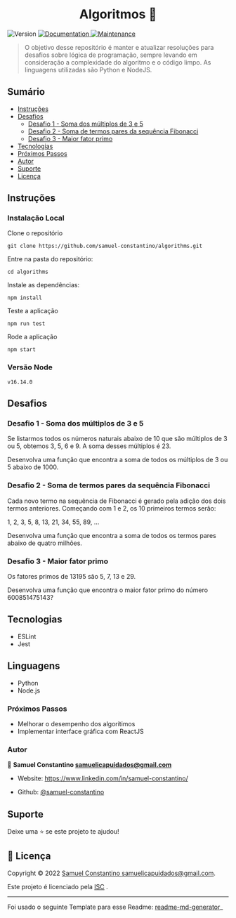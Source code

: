 

<h1 align="center">Algoritmos 👋</h1>

<p>
  <img  alt="Version"  src="https://img.shields.io/badge/version-1.0.0-blue.svg?cacheSeconds=2592000"  />
	
  <a  href="https://github.com/samuel-constantino/task-manager-back-end#readme"  target="_blank">
    <img  alt="Documentation"  src="https://img.shields.io/badge/documentation-yes-brightgreen.svg"  />
  </a>
	
  <a  href="https://github.com/samuel-constantino/task-manager-back-end/graphs/commit-activity"  target="_blank">
    <img  alt="Maintenance"  src="https://img.shields.io/badge/Maintained%3F-yes-green.svg"  />
  </a>
</p>


> O objetivo desse repositório é manter e atualizar resoluções para desafios sobre lógica de programação, sempre levando em consideração a complexidade do algoritmo e o código limpo.
> As linguagens utilizadas são Python e NodeJS.
  
## Sumário

- [Instruções](#instruções)
- [Desafios](#desafios)
	- [Desafio 1 - Soma dos múltiplos de 3 e 5](#desafio-1---soma-dos-múltiplos-de-3-e-5)
	- [Desafio 2 - Soma de termos pares da sequência Fibonacci](#desafio-2---soma-de-termos-pares-da-sequência-fibonacci)
	- [Desafio 3 - Maior fator primo](#desafio-3---maior-fator-primo)
- [Tecnologias](#tecnologias)
- [Próximos Passos](#próximos-passos)
- [Autor](#autor)
- [Suporte](#suporte)
- [Licença](#-licença)

## Instruções

### Instalação Local

Clone o repositório
  
```
git clone https://github.com/samuel-constantino/algorithms.git
```

Entre na pasta do repositório:

```
cd algorithms
```

Instale as dependências:

```
npm install
```
  
Teste a aplicação
 
```
npm run test
```
Rode a aplicação

```
npm start
```
### Versão Node

```
v16.14.0
```


## Desafios

### Desafio 1 - Soma dos múltiplos de 3 e 5

Se listarmos todos os números naturais abaixo de 10 que são múltiplos de 3 ou 5, obtemos 3, 5, 6 e 9. A soma desses múltiplos é 23.

Desenvolva uma função que encontra a soma de todos os múltiplos de 3 ou 5 abaixo de 1000.

### Desafio 2 - Soma de termos pares da sequência Fibonacci

Cada novo termo na sequência de Fibonacci é gerado pela adição dos dois termos anteriores. Começando com 1 e 2, os 10 primeiros termos serão:

1, 2, 3, 5, 8, 13, 21, 34, 55, 89, ...
  
Desenvolva uma função que encontra a soma de todos os termos pares abaixo de quatro milhões.

### Desafio 3 - Maior fator primo

Os fatores primos de 13195 são 5, 7, 13 e 29.

Desenvolva uma função que encontra o maior fator primo do número 600851475143?

## Tecnologias

- ESLint
- Jest

## Linguagens

- Python
- Node.js

### Próximos Passos

- Melhorar o desempenho dos algorítimos
- Implementar interface gráfica com ReactJS

### Autor

👤 **Samuel Constantino <samuelicapuidados@gmail.com>**

* Website: https://www.linkedin.com/in/samuel-constantino/

* Github: [@samuel-constantino](https://github.com/samuel-constantino)
  

## Suporte

Deixe uma ⭐️ se este projeto te ajudou!

## 📝 Licença

Copyright © 2022 [Samuel Constantino <samuelicapuidados@gmail.com>](https://github.com/samuel-constantino).<br />

Este projeto é licenciado pela [ISC](https://github.com/samuel-constantino/task-manager-back-end/blob/master/LICENSE) .

***

Foi usado o seguinte Template para esse Readme: [readme-md-generator](https://github.com/kefranabg/readme-md-generator)_

